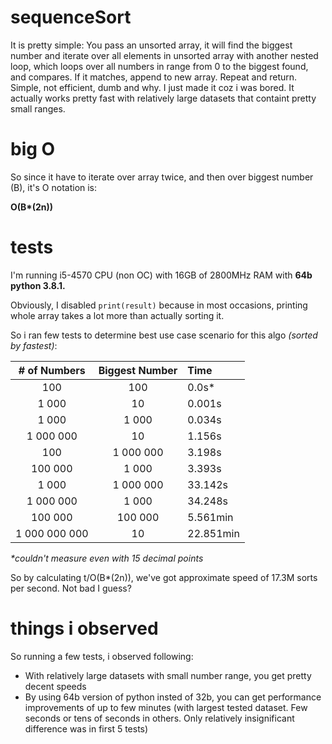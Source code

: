 # sequenceSort
It is pretty simple:
You pass an unsorted array, it will find the biggest number and iterate over all elements in unsorted array with another nested loop, which loops over all numbers in range from 0 to the biggest found, and compares. If it matches, append to new array. Repeat and return. 
Simple, not efficient, dumb and why.
I just made it coz i was bored. It actually works pretty fast with relatively large datasets that containt pretty small ranges.
# big O
So since it have to iterate over array twice, and then over biggest number (B), it's O notation is:

__O(B*(2n))__
# tests
I'm running i5-4570 CPU (non OC) with 16GB of 2800MHz RAM with __64b python 3.8.1.__

Obviously, I disabled `print(result)` because in most occasions, printing whole array takes a lot more than actually sorting it.

So i ran few tests to determine best use case scenario for this algo _(sorted by fastest)_:

| # of Numbers | Biggest Number | Time |
| :---: | :---: | :--- |
| 100 | 100 | 0.0s* |
| 1 000 | 10 | 0.001s |
| 1 000 | 1 000 | 0.034s |
| 1 000 000 | 10 | 1.156s |
| 100 |  1 000 000 | 3.198s |
| 100 000 | 1 000 | 3.393s |
| 1 000 | 1 000 000 | 33.142s |
| 1 000 000 | 1 000 | 34.248s |
| 100 000 | 100 000 | 5.561min |
| 1 000 000 000 | 10 | 22.851min | 

_*couldn't measure even with 15 decimal points_

So by calculating t/O(B*(2n)), we've got approximate speed of 17.3M sorts per second. Not bad I guess?

# things i observed
So running a few tests, i observed following:
- With relatively large datasets with small number range, you get pretty decent speeds
- By using 64b version of python insted of 32b, you can get performance improvements of up to few minutes (with largest tested dataset. Few seconds or tens of seconds in others. Only relatively insignificant difference was in first 5 tests)
